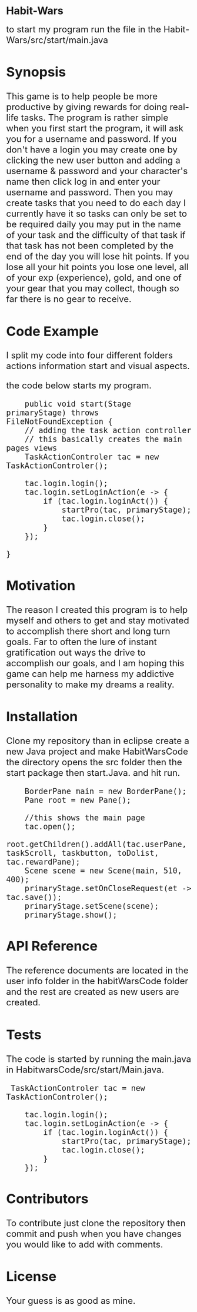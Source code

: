 # Habit-Wars
 <font size="+2">
 to start my program run the file in the Habit-Wars/src/start/main.java

## Synopsis
This game is to help people be more productive by giving rewards for doing real-life tasks. The program is rather simple when you first start the program, it will ask you for a username and password. If you don't have a login you may create one by clicking the new user button and adding a username & password and your character's name then click log in and enter your username and password. Then you may create tasks that you need to do each day I currently have it so tasks can only be set to be required daily you may put in the name of your task and the difficulty of that task if that task has not been completed by the end of the day you will lose hit points. If you lose all your hit points you lose one level, all of your exp (experience), gold, and one of your gear that you may collect, though so far there is no gear to receive.

## Code Example

I split my code into four different folders actions information start and visual aspects.

the code below starts my program.

        public void start(Stage primaryStage) throws FileNotFoundException {
        // adding the task action controller
        // this basically creates the main pages views
        TaskActionControler tac = new TaskActionControler();

        tac.login.login();
        tac.login.setLoginAction(e -> {
            if (tac.login.loginAct()) {
                startPro(tac, primaryStage);
                tac.login.close();
            }
        });

    }

## Motivation
The reason I created this program is to help myself and others to get and stay motivated to accomplish there short and long turn goals. Far to often the lure of instant gratification out ways the drive to accomplish our goals, and I am hoping this game can help me harness my addictive personality to make my dreams a reality.

## Installation
Clone my repository than in eclipse create a new Java project and make HabitWarsCode the directory opens the src folder then the start package then start.Java. and hit run.

        BorderPane main = new BorderPane();
        Pane root = new Pane();

        //this shows the main page
        tac.open();
        root.getChildren().addAll(tac.userPane, taskScroll, taskbutton, toDolist, tac.rewardPane);
        Scene scene = new Scene(main, 510, 400);
        primaryStage.setOnCloseRequest(et -> tac.save());
        primaryStage.setScene(scene);
        primaryStage.show();
  
## API Reference
The reference documents are located in the user info folder in the habitWarsCode folder and the rest are created as new users are created.

## Tests
The code is started by running the main.java in HabitwarsCode/src/start/Main.java.

     TaskActionControler tac = new TaskActionControler();

        tac.login.login();
        tac.login.setLoginAction(e -> {
            if (tac.login.loginAct()) {
                startPro(tac, primaryStage);
                tac.login.close();
            }
        });

## Contributors

To contribute just clone the repository then commit and push when you have changes you would like to add with comments.

## License

Your guess is as good as mine.

